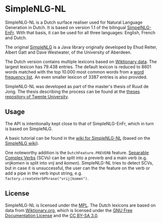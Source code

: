 # SimpleNLG-NL

SimpleNLG-NL is a Dutch surface realiser used for Natural Language Generation in Dutch. It is based on version 1.1 of the bilingual [SimpelNLG-EnFr](https://github.com/rali-udem/SimpleNLG-EnFr). With that basis, it can be used for all three languages: English, French and Dutch.

The original [SimpleNLG](https://github.com/simplenlg/simplenlg) is a Java library originally developed by Ehud Reiter, Albert Gatt and Dave Westwater, of the University of Aberdeen.

The Dutch version contains multiple lexicons based on [Wiktionary data](https://dumps.wikimedia.org/nlwiktionary/20180901/). The largest lexicon has 79.438 entries. The default lexicon is reduced to 8601 words matched with the top 10.000 most common words from a [word frequency list](https://github.com/hermitdave/FrequencyWords/blob/master/content/2016/nl/nl_full.txt). An even smaller lexicon of 3387 entries is also provided.

SimpleNLG-NL was developed as part of the master's thesis of Ruud de Jong. The thesis describing the process can be found at the [theses repository of Twente University](https://essay.utwente.nl/76411/).

## Usage
The API is intentionally kept close to that of SimpleNLG-EnFr, which in turn is based on SimpleNLG. 

A basic tutorial can be found in the [wiki for SimpleNLG-NL](https://github.com/rfdj/SimpleNLG-NL/wiki) (based on the [SimpleNLG wiki](https://github.com/simplenlg/simplenlg/wiki)).

One noteworthy addition is the ```DutchFeature.PREVERB``` feature. [Separable Complex Verbs](http://www.taalportaal.org/taalportaal/topic/pid/topic-13998813296768009) (SCVs) can be split into a preverb and a main verb (e.g. _vrijkomen_ is split into _vrij_ and _komen_). SimpleNLG-NL tries to detect SCVs, but in case it is unsuccessful, the user can the the feature on the verb or add a pipe in the verb input string, e.g. ```factory.createVerbPhrase("vrij|komen")```.

## License
SimpleNLG-NL is licensed under the [MPL](https://www.mozilla.org/en-US/MPL/). The Dutch lexicons are based on data from [Wiktionary.org](https://wiktionary.org), which is licensed under the [GNU Free Documentation License](https://www.wikipedia.org/wiki/Wikipedia:Copyrights) and the [CC BY-SA 3.0](https://creativecommons.org/licenses/by-sa/3.0/).

